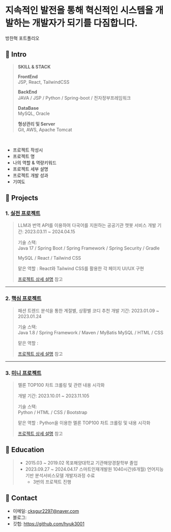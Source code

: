 <h1>지속적인 발전을 통해 혁신적인 시스템을 개발하는 개발자가 되기를 다짐합니다.</h1>
방찬혁 포트폴리오
</br>

## :pushpin: Intro
><b>SKILL & STACK</b><br>
>
><b>FrontEnd</b><br>
>JSP, React, TailwindCSS
>
><b>BackEnd</b><br>
>JAVA / JSP / Python / Spring-boot / 전자정부프레임워크
>
><b>DataBase</b><br>
>MySQL, Oracle
>
><b>형상관리 및 Server</b><br>
>Git, AWS, Apache Tomcat
>
</br>


- 프로젝트 작성시 
- 프로젝트 명
- 나의 역할 & 역량키워드
- 프로젝트 세부 설명
- 프로젝트 개발 성과
- 기여도


## :pushpin: Projects
### 1. [실전 프로젝트](https://github.com/Project-TokTalk)
>LLM과 번역 API를 이용하여 다국어를 지원하는 공공기관 챗봇 서비스 
>개발 기간: 2023.03.11 ~ 2024.04.15  
>  
>기술 스택:  
>Java 17 / Spring Boot / Spring Framework / Spring Security / Gradle
>
>MySQL / React / Tailwind CSS
>
>맡은 역할 : React와 Tailwind CSS를 활용한 각 페이지 UI/UX 구현
>
>[프로젝트 상세 설명](https://github.com/Project-TokTalk) 참고

---

### 2. [핵심 프로젝트](https://github.com/2023-SMHRD-IS-AI1/RepoUp)
>패션 트렌드 분석을 통한 계절별, 상황별 코디 추천
>개발 기간: 2023.01.09 ~ 2023.01.24  
>  
>기술 스택:  
>Java 1.8 / Spring Framework / Maven / MyBatis
>MySQL / HTML / CSS
>
>맡은 역할 : 
>
>[프로젝트 상세 설명](https://github.com/2023-SMHRD-IS-AI1/RepoUp) 참고

---

### 3. [미니 프로젝트](https://github.com/2023-SMHRD-IS-AI1/RepoUp)
>멜론 TOP100 차트 크롤링 및 관련 내용 시각화
> 
>개발 기간: 2023.10.01 ~ 2023.11.105 
>  
>기술 스택:  
>Python / HTML / CSS / Bootstrap
>
>맡은 역할 : Python을 이용한 멜론 TOP100 차트 크롤링 및 내용 시각화
>
>[프로젝트 상세 설명](https://github.com/2023-SMHRD-IS-AI1/RepoUp) 참고



## :pushpin: Education
> * 2015.03 ~ 2019.02 목포해양대학교 기관해양경찰학부 졸업
> * 2023.09.27 ~ 2024.04.17
>   스마트인재개발원 1040시간(6개월) 언어지능기반 분석서비스모델 개발자과정 수료
>   * 3번의 프로젝트 진행
> 
## :pushpin: Contact
- 이메일: cksgur2297@naver.com
- 블로그: 
- 깃헙: https://github.com/hyuk3001
</br>
